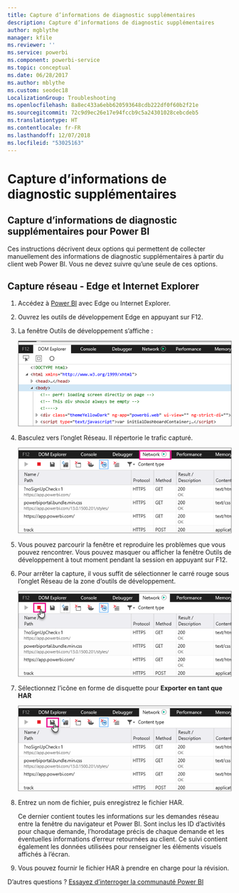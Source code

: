 ```yaml
---
title: Capture d’informations de diagnostic supplémentaires
description: Capture d’informations de diagnostic supplémentaires
author: mgblythe
manager: kfile
ms.reviewer: ''
ms.service: powerbi
ms.component: powerbi-service
ms.topic: conceptual
ms.date: 06/28/2017
ms.author: mblythe
ms.custom: seodec18
LocalizationGroup: Troubleshooting
ms.openlocfilehash: 8a8ec433a6ebb620593648cdb222df0f60b2f21e
ms.sourcegitcommit: 72c9d9ec26e17e94fccb9c5a24301028cebcdeb5
ms.translationtype: HT
ms.contentlocale: fr-FR
ms.lasthandoff: 12/07/2018
ms.locfileid: "53025163"
---
```

# <a name="capturing-additional-diagnostic-information"></a>Capture d’informations de diagnostic supplémentaires
## <a name="capturing-additional-diagnostic-information-for-power-bi"></a>Capture d’informations de diagnostic supplémentaires pour Power BI
Ces instructions décrivent deux options qui permettent de collecter manuellement des informations de diagnostic supplémentaires à partir du client web Power BI.  Vous ne devez suivre qu’une seule de ces options.

## <a name="network-capture---edge--internet-explorer"></a>Capture réseau - Edge et Internet Explorer
1. Accédez à [Power BI](https://app.powerbi.com) avec Edge ou Internet Explorer.
2. Ouvrez les outils de développement Edge en appuyant sur F12.
3. La fenêtre Outils de développement s’affiche : 
   
   ![Outils développeurs](media/service-admin-capturing-additional-diagnostic-information-for-power-bi/edge-developer-tools.png)
4. Basculez vers l’onglet Réseau. Il répertorie le trafic capturé. 
   
   ![Onglet Réseau Edge](media/service-admin-capturing-additional-diagnostic-information-for-power-bi/edge-network-tab.png)
5. Vous pouvez parcourir la fenêtre et reproduire les problèmes que vous pouvez rencontrer. Vous pouvez masquer ou afficher la fenêtre Outils de développement à tout moment pendant la session en appuyant sur F12.
6. Pour arrêter la capture, il vous suffit de sélectionner le carré rouge sous l’onglet Réseau de la zone d’outils de développement.
   
   ![Arrêter la capture](media/service-admin-capturing-additional-diagnostic-information-for-power-bi/edge-network-tab-stop.png)
7. Sélectionnez l’icône en forme de disquette pour **Exporter en tant que HAR**
   
   ![Exporter le fichier](media/service-admin-capturing-additional-diagnostic-information-for-power-bi/edge-network-tab-save.png)
8. Entrez un nom de fichier, puis enregistrez le fichier HAR.
   
    Ce dernier contient toutes les informations sur les demandes réseau entre la fenêtre du navigateur et Power BI.  Sont inclus les ID d’activités pour chaque demande, l’horodatage précis de chaque demande et les éventuelles informations d’erreur retournées au client.  Ce suivi contient également les données utilisées pour renseigner les éléments visuels affichés à l’écran.
9. Vous pouvez fournir le fichier HAR à prendre en charge pour la révision.

D’autres questions ? [Essayez d’interroger la communauté Power BI](http://community.powerbi.com/)

